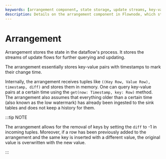 ```yaml
---
keywords: [arrangement component, state storage, update streams, key-value pairs, querying and updating]
description: Details on the arrangement component in Flownode, which stores state and update streams for querying and updating.
---
```


# Arrangement

Arrangement stores the state in the dataflow's process. It stores the streams of update flows for further querying and updating.

The arrangement essentially stores key-value pairs with timestamps to mark their change time.

Internally, the arrangement receives tuples like
`((Key Row, Value Row), timestamp, diff)` and stores them in memory. One can query key-value pairs at a certain time using the `get(now: Timestamp, key: Row)` method.
The arrangement also assumes that everything older than a certain time (also known as the low watermark) has already been ingested to the sink tables and does not keep a history for them.

:::tip NOTE

The arrangement allows for the removal of keys by setting the `diff` to -1 in incoming tuples. Moreover, if a row has been previously added to the arrangement and the same key is inserted with a different value, the original value is overwritten with the new value.

:::
